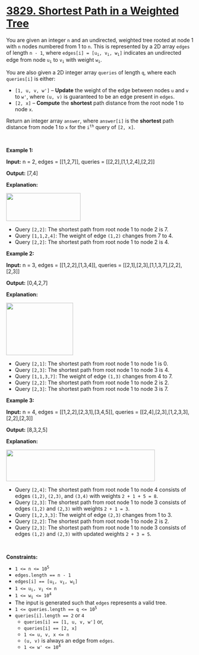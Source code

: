 # [3829. Shortest Path in a Weighted Tree](https://leetcode.com/problems/shortest-path-in-a-weighted-tree/description/)
<p>You are given an integer <code>n</code> and an undirected, weighted tree rooted at node 1 with <code>n</code> nodes numbered from 1 to <code>n</code>. This is represented by a 2D array <code>edges</code> of length <code>n - 1</code>, where <code>edges[i] = [u<sub>i</sub>, v<sub>i</sub>, w<sub>i</sub>]</code> indicates an undirected edge from node <code>u<sub>i</sub></code> to <code>v<sub>i</sub></code> with weight <code>w<sub>i</sub></code>.</p>

<p>You are also given a 2D integer array <code>queries</code> of length <code>q</code>, where each <code>queries[i]</code> is either:</p>

<ul>
	<li><code>[1, u, v, w&#39;]</code> &ndash; <strong>Update</strong> the weight of the edge between nodes <code>u</code> and <code>v</code> to <code>w&#39;</code>, where <code>(u, v)</code> is guaranteed to be an edge present in <code>edges</code>.</li>
	<li><code>[2, x]</code> &ndash; <strong>Compute</strong> the <strong>shortest</strong> path distance from the root node 1 to node <code>x</code>.</li>
</ul>

<p>Return an integer array <code>answer</code>, where <code>answer[i]</code> is the <strong>shortest</strong> path distance from node 1 to <code>x</code> for the <code>i<sup>th</sup></code> query of <code>[2, x]</code>.</p>

<p>&nbsp;</p>
<p><strong class="example">Example 1:</strong></p>

<div class="example-block">
<p><strong>Input:</strong> <span class="example-io">n = 2, edges = [[1,2,7]], queries = [[2,2],[1,1,2,4],[2,2]]</span></p>

<p><strong>Output:</strong> <span class="example-io">[7,4]</span></p>

<p><strong>Explanation:</strong></p>

<p><img src="https://assets.leetcode.com/uploads/2025/03/13/screenshot-2025-03-13-at-133524.png" style="width: 200px; height: 75px;" /></p>

<ul>
	<li>Query <code>[2,2]</code>: The shortest path from root node 1 to node 2 is 7.</li>
	<li>Query <code>[1,1,2,4]</code>: The weight of edge <code>(1,2)</code> changes from 7 to 4.</li>
	<li>Query <code>[2,2]</code>: The shortest path from root node 1 to node 2 is 4.</li>
</ul>
</div>

<p><strong class="example">Example 2:</strong></p>

<div class="example-block">
<p><strong>Input:</strong> <span class="example-io">n = 3, edges = [[1,2,2],[1,3,4]], queries = [[2,1],[2,3],[1,1,3,7],[2,2],[2,3]]</span></p>

<p><strong>Output:</strong> <span class="example-io">[0,4,2,7]</span></p>

<p><strong>Explanation:</strong></p>

<p><img src="https://assets.leetcode.com/uploads/2025/03/13/screenshot-2025-03-13-at-132247.png" style="width: 180px; height: 141px;" /></p>

<ul>
	<li>Query <code>[2,1]</code>: The shortest path from root node 1 to node 1 is 0.</li>
	<li>Query <code>[2,3]</code>: The shortest path from root node 1 to node 3 is 4.</li>
	<li>Query <code>[1,1,3,7]</code>: The weight of edge <code>(1,3)</code> changes from 4 to 7.</li>
	<li>Query <code>[2,2]</code>: The shortest path from root node 1 to node 2 is 2.</li>
	<li>Query <code>[2,3]</code>: The shortest path from root node 1 to node 3 is 7.</li>
</ul>
</div>

<p><strong class="example">Example 3:</strong></p>

<div class="example-block">
<p><strong>Input:</strong> <span class="example-io">n = 4, edges = [[1,2,2],[2,3,1],[3,4,5]], queries = [[2,4],[2,3],[1,2,3,3],[2,2],[2,3]]</span></p>

<p><strong>Output:</strong> [8,3,2,5]</p>

<p><strong>Explanation:</strong></p>

<p><img src="https://assets.leetcode.com/uploads/2025/03/13/screenshot-2025-03-13-at-133306.png" style="width: 400px; height: 85px;" /></p>

<ul>
	<li>Query <code>[2,4]</code>: The shortest path from root node 1 to node 4 consists of edges <code>(1,2)</code>, <code>(2,3)</code>, and <code>(3,4)</code> with weights <code>2 + 1 + 5 = 8</code>.</li>
	<li>Query <code>[2,3]</code>: The shortest path from root node 1 to node 3 consists of edges <code>(1,2)</code> and <code>(2,3)</code> with weights <code>2 + 1 = 3</code>.</li>
	<li>Query <code>[1,2,3,3]</code>: The weight of edge <code>(2,3)</code> changes from 1 to 3.</li>
	<li>Query <code>[2,2]</code>: The shortest path from root node 1 to node 2 is 2.</li>
	<li>Query <code>[2,3]</code>: The shortest path from root node 1 to node 3 consists of edges <code>(1,2)</code> and <code>(2,3)</code> with updated weights <code>2 + 3 = 5</code>.</li>
</ul>
</div>

<p>&nbsp;</p>
<p><strong>Constraints:</strong></p>

<ul>
	<li><code>1 &lt;= n &lt;= 10<sup>5</sup></code></li>
	<li><code>edges.length == n - 1</code></li>
	<li><code>edges[i] == [u<sub>i</sub>, v<sub>i</sub>, w<sub>i</sub>]</code></li>
	<li><code>1 &lt;= u<sub>i</sub>, v<sub>i</sub> &lt;= n</code></li>
	<li><code>1 &lt;= w<sub>i</sub> &lt;= 10<sup>4</sup></code></li>
	<li>The input is generated such that <code>edges</code> represents a valid tree.</li>
	<li><code>1 &lt;= queries.length == q &lt;= 10<sup>5</sup></code></li>
	<li><code>queries[i].length == 2</code> or <code>4</code>
	<ul>
		<li><code>queries[i] == [1, u, v, w&#39;]</code> or,</li>
		<li><code>queries[i] == [2, x]</code></li>
		<li><code>1 &lt;= u, v, x &lt;= n</code></li>
		<li><code data-end="37" data-start="29">(u, v)</code> is always an edge from <code data-end="74" data-start="67">edges</code>.</li>
		<li><code>1 &lt;= w&#39; &lt;= 10<sup>4</sup></code></li>
	</ul>
	</li>
</ul>
